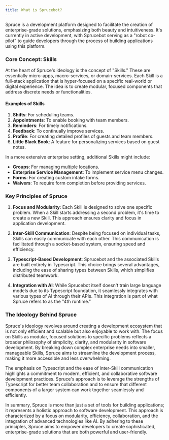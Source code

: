 ```yaml
---
title: What is Sprucebot?
---
```

Spruce is a development platform designed to facilitate the creation of enterprise-grade solutions, emphasizing both beauty and intuitiveness. It's currently in active development, with Sprucebot serving as a "robot co-pilot" to guide developers through the process of building applications using this platform.

### Core Concept: Skills

At the heart of Spruce's ideology is the concept of "Skills." These are essentially micro-apps, macro-services, or domain-services. Each Skill is a full-stack application that is hyper-focused on a specific real-world or digital experience. The idea is to create modular, focused components that address discrete needs or functionalities.

#### Examples of Skills
1. **Shifts**: For scheduling teams.
2. **Appointments**: To enable booking with team members.
3. **Reminders**: For timely notifications.
4. **Feedback**: To continually improve services.
5. **Profile**: For creating detailed profiles of guests and team members.
6. **Little Black Book**: A feature for personalizing services based on guest notes.

In a more extensive enterprise setting, additional Skills might include:
- **Groups**: For managing multiple locations.
- **Enterprise Service Management**: To implement service menu changes.
- **Forms**: For creating custom intake forms.
- **Waivers**: To require form completion before providing services.

### Key Principles of Spruce

1. **Focus and Modularity**: Each Skill is designed to solve one specific problem. When a Skill starts addressing a second problem, it's time to create a new Skill. This approach ensures clarity and focus in application development.

2. **Inter-Skill Communication**: Despite being focused on individual tasks, Skills can easily communicate with each other. This communication is facilitated through a socket-based system, ensuring speed and efficiency.

3. **Typescript-Based Development**: Sprucebot and the associated Skills are built entirely in Typescript. This choice brings several advantages, including the ease of sharing types between Skills, which simplifies distributed teamwork.

4. **Integration with AI**: While Sprucebot itself doesn't train large language models due to its Typescript foundation, it seamlessly integrates with various types of AI through their APIs. This integration is part of what Spruce refers to as the "4th runtime."

### The Ideology Behind Spruce

Spruce's ideology revolves around creating a development ecosystem that is not only efficient and scalable but also enjoyable to work with. The focus on Skills as modular, focused solutions to specific problems reflects a broader philosophy of simplicity, clarity, and modularity in software development. By breaking down complex enterprise needs into smaller, manageable Skills, Spruce aims to streamline the development process, making it more accessible and less overwhelming.

The emphasis on Typescript and the ease of inter-Skill communication highlights a commitment to modern, efficient, and collaborative software development practices. Spruce's approach is to leverage the strengths of Typescript for better team collaboration and to ensure that different components of a larger system can work together seamlessly and efficiently.

In summary, Spruce is more than just a set of tools for building applications; it represents a holistic approach to software development. This approach is characterized by a focus on modularity, efficiency, collaboration, and the integration of advanced technologies like AI. By adhering to these principles, Spruce aims to empower developers to create sophisticated, enterprise-grade solutions that are both powerful and user-friendly.